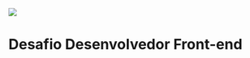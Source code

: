 ![](https://conpay.com.br/nwp/wp-content/uploads/2020/01/logo-conpay-1x.png)

# Desafio Desenvolvedor Front-end


